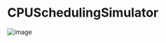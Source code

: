 # CPUSchedulingSimulator

![image](https://user-images.githubusercontent.com/62884475/118473140-9d522e80-b744-11eb-9fea-290abd504d28.png)
